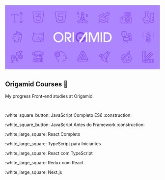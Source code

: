 <h1 align="center">
    <img alt="Origamid" src="assets/cover.png" width="700px" />
</h1>
<h2>Origamid Courses 🐺</h2>
<p>My progress Front-end studies at Origamid.</p>
<br>

<p>:white_square_button: JavaScript Completo ES6 :construction:</p><p>:white_square_button: JavaScript Antes do Framework :construction:</p>
<p>:white_large_square: React Completo</p>
<p>:white_large_square: TypeScript para Iniciantes</p>
<p>:white_large_square: React com TypeScript</p>
<p>:white_large_square: Redux com React</p>
<p>:white_large_square: Next.js</p>
